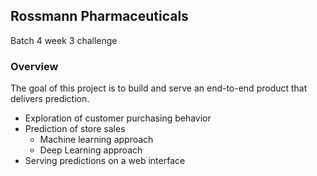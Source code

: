 ## Rossmann Pharmaceuticals

Batch 4 week 3 challenge

### Overview

The goal of this project is to build and serve an end-to-end product that delivers prediction.
* Exploration of customer purchasing behavior
* Prediction of store sales
    * Machine learning approach
    * Deep Learning approach
* Serving predictions on a web interface
